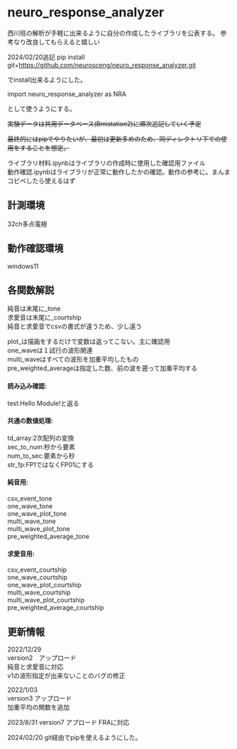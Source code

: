 # neuro_response_analyzer

西川班の解析が手軽に出来るように自分の作成したライブラリを公表する。
参考なり改良してもらえると嬉しい

2024/02/20追記
pip install git+https://github.com/neurosceng/neuro_response_analyzer.git

でinstall出来るようにした。

import neuro_response_analyzer as NRA

として使うようにする。

~~実験データは共用データベース(Bmistation2)に順次追記していく予定~~  

~~最終的にはpipでやりたいが、最初は更新多めのため、同ディレクトリ下での使用をすることを想定。~~  

ライブラリ材料.ipynbはライブラリの作成時に使用した確認用ファイル   
動作確認.ipynbはライブラリが正常に動作したかの確認。動作の参考に。まんまコピペしたら使えるはず      

##  計測環境
32ch多点電極

##  動作確認環境
windows11


##  各関数解説   

純音は末尾に_tone   
求愛音は末尾に_courtship   
純音と求愛音でcsvの書式が違うため、少し違う   

plot_は描画をするだけで変数は返ってこない。主に確認用   
one_waveは１試行の波形関連   
multi_waveはすべての波形を加重平均したもの   
pre_weighted_averageは指定した数、前の波を遡って加重平均する   

#### 読み込み確認:   
test:Hello Module!と返る   

#### 共通の数値処理:   
td_array:2次配列の変換   
sec_to_num:秒から要素   
num_to_sec:要素から秒   
str_fp:FP1ではなくFP01にする

#### 純音用:   
csv_event_tone   
one_wave_tone   
one_wave_plot_tone   
multi_wave_tone   
multi_wave_plot_tone   
pre_weighted_average_tone

#### 求愛音用:   
csv_event_courtship   
one_wave_courtship   
one_wave_plot_courtship   
multi_wave_courtship   
multi_wave_plot_courtship   
pre_weighted_average_courtship


##  更新情報   
2022/12/29   
version2　アップロード   
純音と求愛音に対応   
v1の波形指定が出来ないことのバグの修正   

2022/1/03   
version3 アップロード 　  
加重平均の関数を追加   

2023/8/31
version7 アプロード
FRAに対応

2024/02/20
git経由でpipを使えるようにした。
